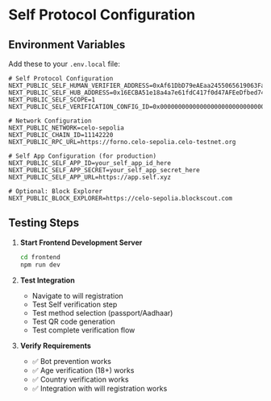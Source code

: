 # Self Protocol Configuration

## Environment Variables

Add these to your `.env.local` file:

```env
# Self Protocol Configuration
NEXT_PUBLIC_SELF_HUMAN_VERIFIER_ADDRESS=0xAf61DbD79eAEaa2455065619063Fa5eb13fB0A4B
NEXT_PUBLIC_SELF_HUB_ADDRESS=0x16ECBA51e18a4a7e61fdC417f0d47AFEeDfbed74
NEXT_PUBLIC_SELF_SCOPE=1
NEXT_PUBLIC_SELF_VERIFICATION_CONFIG_ID=0x0000000000000000000000000000000000000000000000000000000000000001

# Network Configuration
NEXT_PUBLIC_NETWORK=celo-sepolia
NEXT_PUBLIC_CHAIN_ID=11142220
NEXT_PUBLIC_RPC_URL=https://forno.celo-sepolia.celo-testnet.org

# Self App Configuration (for production)
NEXT_PUBLIC_SELF_APP_ID=your_self_app_id_here
NEXT_PUBLIC_SELF_APP_SECRET=your_self_app_secret_here
NEXT_PUBLIC_SELF_APP_URL=https://app.self.xyz

# Optional: Block Explorer
NEXT_PUBLIC_BLOCK_EXPLORER=https://celo-sepolia.blockscout.com
```

## Testing Steps

1. **Start Frontend Development Server**
   ```bash
   cd frontend
   npm run dev
   ```

2. **Test Integration**
   - Navigate to will registration
   - Test Self verification step
   - Test method selection (passport/Aadhaar)
   - Test QR code generation
   - Test complete verification flow

3. **Verify Requirements**
   - ✅ Bot prevention works
   - ✅ Age verification (18+) works
   - ✅ Country verification works
   - ✅ Integration with will registration works
